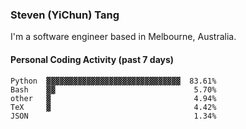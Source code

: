 ### Steven (YiChun) Tang

I'm a software engineer based in Melbourne, Australia.

#### Personal Coding Activity (past 7 days)
```
Python  ▓▓▓▓▓▓▓▓▓▓▓▓▓▓▓▓▓▓▓▓▓▓▓▓▓▓▓▓▓▓  83.61%
Bash    ▓▓                               5.70%
other   ▓                                4.94%
TeX     ▓                                4.42%
JSON                                     1.34%
```
